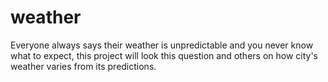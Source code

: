 # weather

Everyone always says their weather is unpredictable and you never know what to expect, this project will look this question and others on how city's weather varies from its predictions. 
